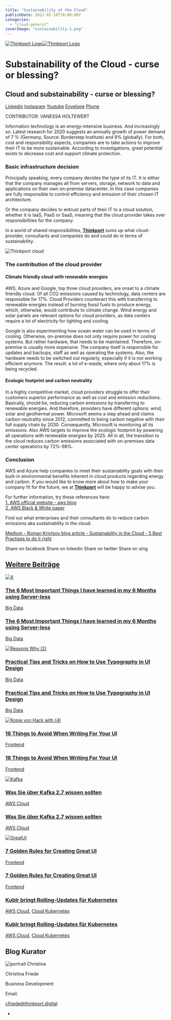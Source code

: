```yaml
---
title: "Sustainability of the Cloud"
publishDate: 2022-02-18T10:00:00Z
categories: 
  + "cloud-general"
coverImage: "sustainability-1.png"
---
```


 [![Thinkport Logo](images/Logo_horizontral_new.png)](https://thinkport.digital)[![Thinkport Logo](images/Logo_horizontral_new.png)](https://thinkport.digital)

# Substainability of the Cloud - curse or blessing?

## Cloud and substainability - curse or blessing?

[Linkedin](https://www.linkedin.com/company/11759873) [Instagram](https://www.instagram.com/thinkport/) [Youtube](https://www.youtube.com/channel/UCnke3WYRT6bxuMK2t4jw2qQ) [Envelope](mailto:tdrechsel@thinkport.digital) [Phone](tel:+4915163417156)[](#linksection)

CONTRIBUTOR: VANESSA HOLTEWERT

Information technology is an energy-intensive business. And increasingly so. Latest research for 2020 suggests an annually growth of power demand of 7 % (Germany, Source: Borderstep Institute) and 9% (globally). For both, cost and responsibility aspects, companies are to take actions to improve their IT to be more sustainable. According to investigations, great potential exists to decrease cost and support climate protection.

### Basic infrastructure decision

Principally speaking, every company decides the type of its IT. It is either that the company manages all from servers, storage, network to data and applications on their own on-premise datacenter. In this case companies are fully responsible to control efficiency and emission of their chosen IT architecture.  
  
Or the company decides to entrust parts of their IT to a cloud solution, whether it is IaaS, PaaS or SaaS, meaning that the cloud provider takes over responsibilities for the company.  
  
In a world of shared responsibilities, **[Thinkport](thinkport.digital)** sums up what cloud-provider, consultants and companies do and could do in terms of sustainability.

![Thinkport cloud](images/Provider-1024x1024.png)

### The contribution of the cloud provider

#### Climate friendly cloud with renewable energies

AWS, Azure and Google, top three cloud providers, are onset to a climate friendly cloud. Of all CO2 emissions caused by technology, data centers are responsible for 17%. Cloud Providers counteract this with transferring to renewable energies instead of burning fossil fuels to produce energy, which, otherwise, would contribute to climate change. Wind energy and solar panels are relevant options for cloud providers, as data centers require a lot of electricity for lighting and cooling.  
  
Google is also experimenting how ocean water can be used in terms of cooling. Otherwise, on-premise does not only require power for cooling systems. But rather hardware, that needs to be maintained. Therefore, on-premise is usually more expensive. The company itself is responsible for updates and backups, staff as well as operating the systems. Also, the hardware needs to be switched out regularly, especially if it is not working efficient anymore. The result: a lot of e-waste, where only about 17% is being recycled.

#### Ecologic footprint and carbon neutrality

In a highly competitive market, cloud providers struggle to offer their customers superior performance as well as cost and emission reductions. Basically, should be, reducing carbon emissions by transferring to renewable energies. And therefore, providers have different options: wind, solar and geothermal power. Microsoft seems a step ahead and claims carbon neutrality since 2012, committed to being carbon negative with their full supply chain by 2030. Consequently, Microsoft is monitoring all its emissions. Also AWS targets to improve the ecologic footprint by powering all operations with renewable energies by 2025. All in all, the transition to the cloud reduces carbon emissions associated with on-premises data center operations by 72%-98%.

### Conclusion

AWS and Azure help companies to meet their sustainability goals with their built-in environmental benefits inherent in cloud products regarding energy and carbon. If you would like to know more about how to make your company fit for the future, we at **[Thinkport](https://thinkport.digital)** will be happy to advise you.  
  
For further information, try these references here:  
[1\. AWS official website - aws blog](https://aws.amazon.com/de/blogs/aws/sustainability-pillar-well-architected-framework/)  
[2\. AWS Black & White paper](https://d39w7f4ix9f5s9.cloudfront.net/d1/80/283b833847df8ee4fe9661e0dd8f/11061-aws-451research-advisory-bw-cloudefficiency-eu-2021-r2-final-2.pdf)

Find out what enterprises and their consultants do to reduce carbon emissions aka sustainability in the cloud:  
  
[Medium - Roman Krivtsov blog article - Sustainability in the Cloud - 5 Best Practises to do it right](https://medium.com/thinkport/sustainability-in-the-cloud-5-best-practises-to-do-it-right-e44de33a0670)

Share on facebook Share on linkedin Share on twitter Share on xing

## [Weitere Beiträge](https://thinkport.digital/blog)

[![4](images/4-2.png "4")](https://thinkport.digital/the-6-most-important-things-i-have-learned-in-my-6-months-using-server-less/)

### [The 6 Most Important Things I have learned in my 6 Months using Server-less](https://thinkport.digital/the-6-most-important-things-i-have-learned-in-my-6-months-using-server-less/ "The 6 Most Important Things I have learned in my 6 Months using Server-less")

[Big Data](https://thinkport.digital/category/big-data/)

### [The 6 Most Important Things I have learned in my 6 Months using Server-less](https://thinkport.digital/the-6-most-important-things-i-have-learned-in-my-6-months-using-server-less/ "The 6 Most Important Things I have learned in my 6 Months using Server-less")

[Big Data](https://thinkport.digital/category/big-data/)

[![Reasons Why (2)](images/Reasons-Why-2.png "Reasons Why (2)")](https://thinkport.digital/practical-tips-and-tricks-on-how-to-use-typography-in-ui-design/)

### [Practical Tips and Tricks on How to Use Typography in UI Design](https://thinkport.digital/practical-tips-and-tricks-on-how-to-use-typography-in-ui-design/ "Practical Tips and Tricks on How to Use Typography in UI Design")

[Big Data](https://thinkport.digital/category/big-data/)

### [Practical Tips and Tricks on How to Use Typography in UI Design](https://thinkport.digital/practical-tips-and-tricks-on-how-to-use-typography-in-ui-design/ "Practical Tips and Tricks on How to Use Typography in UI Design")

[Big Data](https://thinkport.digital/category/big-data/)

[![Kopie von Hack with (4)](images/Kopie-von-Hack-with-4.png "Kopie von Hack with (4)")](https://thinkport.digital/16-things-to-avoid-when-writing-for-your-ui/)

### [16 Things to Avoid When Writing For Your UI](https://thinkport.digital/16-things-to-avoid-when-writing-for-your-ui/ "16 Things to Avoid When Writing For Your UI")

[Frontend](https://thinkport.digital/category/frontend/)

### [16 Things to Avoid When Writing For Your UI](https://thinkport.digital/16-things-to-avoid-when-writing-for-your-ui/ "16 Things to Avoid When Writing For Your UI")

[Frontend](https://thinkport.digital/category/frontend/)

[![Kafka](images/Kafka-1024x696.png "blog post kafka 2.7")](https://thinkport.digital/kafka-2-7-update/)

### [Was Sie über Kafka 2.7 wissen sollten](https://thinkport.digital/kafka-2-7-update/ "Was Sie über Kafka 2.7 wissen sollten")

[AWS Cloud](https://thinkport.digital/category/aws-cloud/)

### [Was Sie über Kafka 2.7 wissen sollten](https://thinkport.digital/kafka-2-7-update/ "Was Sie über Kafka 2.7 wissen sollten")

[AWS Cloud](https://thinkport.digital/category/aws-cloud/)

[![GreatUI](images/Kopie-von-Hack-with.png "GreatUI")](https://thinkport.digital/7-golden-rules-for-creating-great-ui/)

### [7 Golden Rules for Creating Great UI](https://thinkport.digital/7-golden-rules-for-creating-great-ui/ "7 Golden Rules for Creating Great UI")

[Frontend](https://thinkport.digital/category/frontend/)

### [7 Golden Rules for Creating Great UI](https://thinkport.digital/7-golden-rules-for-creating-great-ui/ "7 Golden Rules for Creating Great UI")

[Frontend](https://thinkport.digital/category/frontend/)

### [Kublr bringt Rolling-Updates für Kubernetes](https://thinkport.digital/kublr-rolling-updates-fuer-kubernetes/ "Kublr bringt Rolling-Updates für Kubernetes")

[AWS Cloud](https://thinkport.digital/category/aws-cloud/), [Cloud Kubernetes](https://thinkport.digital/category/cloud-kubernetes/)

### [Kublr bringt Rolling-Updates für Kubernetes](https://thinkport.digital/kublr-rolling-updates-fuer-kubernetes/ "Kublr bringt Rolling-Updates für Kubernetes")

[AWS Cloud](https://thinkport.digital/category/aws-cloud/), [Cloud Kubernetes](https://thinkport.digital/category/cloud-kubernetes/)

## Blog Kurator

![portrait Christina](images/Christina.png)

Christina Friede

Business Development

Email:

[cfriede@thinkport.digital](mailto:cfriede@thinkport.digital)

* [](https://www.linkedin.com/in/christina-friede-2a6426168/)
